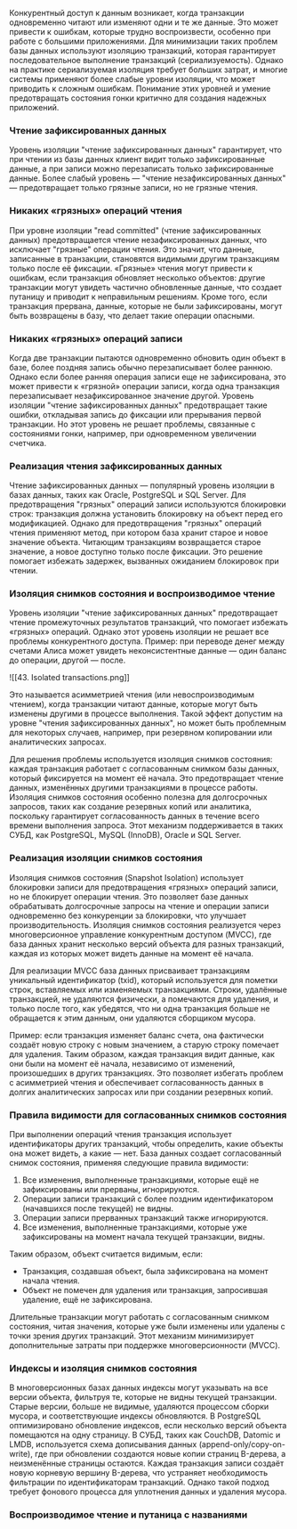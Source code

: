 Конкурентный доступ к данным возникает, когда транзакции одновременно читают или изменяют одни и те же данные. Это может привести к ошибкам, которые трудно воспроизвести, особенно при работе с большими приложениями. Для минимизации таких проблем базы данных используют изоляцию транзакций, которая гарантирует последовательное выполнение транзакций (сериализуемость). Однако на практике сериализуемая изоляция требует больших затрат, и многие системы применяют более слабые уровни изоляции, что может приводить к сложным ошибкам. Понимание этих уровней и умение предотвращать состояния гонки критично для создания надежных приложений.

### Чтение зафиксированных данных

Уровень изоляции "чтение зафиксированных данных" гарантирует, что при чтении из базы данных клиент видит только зафиксированные данные, а при записи можно перезаписать только зафиксированные данные. Более слабый уровень — "чтение незафиксированных данных" — предотвращает только грязные записи, но не грязные чтения.

### Никаких «грязных» операций чтения

При уровне изоляции "read committed" (чтение зафиксированных данных) предотвращается чтение незафиксированных данных, что исключает "грязные" операции чтения. Это значит, что данные, записанные в транзакции, становятся видимыми другим транзакциям только после её фиксации. «Грязные» чтения могут привести к ошибкам, если транзакция обновляет несколько объектов: другие транзакции могут увидеть частично обновленные данные, что создает путаницу и приводит к неправильным решениям. Кроме того, если транзакция прервана, данные, которые не были зафиксированы, могут быть возвращены в базу, что делает такие операции опасными.

### Никаких «грязных» операций записи

Когда две транзакции пытаются одновременно обновить один объект в базе, более поздняя запись обычно перезаписывает более раннюю. Однако если более ранняя операция записи еще не зафиксирована, это может привести к «грязной» операции записи, когда одна транзакция перезаписывает незафиксированное значение другой. Уровень изоляции "чтение зафиксированных данных" предотвращает такие ошибки, откладывая запись до фиксации или прерывания первой транзакции. Но этот уровень не решает проблемы, связанные с состояниями гонки, например, при одновременном увеличении счетчика.

### Реализация чтения зафиксированных данных

Чтение зафиксированных данных — популярный уровень изоляции в базах данных, таких как Oracle, PostgreSQL и SQL Server. Для предотвращения "грязных" операций записи используются блокировки строк: транзакция должна установить блокировку на объект перед его модификацией. Однако для предотвращения "грязных" операций чтения применяют метод, при котором база хранит старое и новое значение объекта. Читающим транзакциям возвращается старое значение, а новое доступно только после фиксации. Это решение помогает избежать задержек, вызванных ожиданием блокировок при чтении.

### Изоляция снимков состояния и воспроизводимое чтение

Уровень изоляции "чтение зафиксированных данных" предотвращает чтение промежуточных результатов транзакций, что помогает избежать «грязных» операций. Однако этот уровень изоляции не решает все проблемы конкурентного доступа. Пример: при переводе денег между счетами Алиса может увидеть неконсистентные данные — один баланс до операции, другой — после. 

![[43. Isolated transactions.png]]

Это называется асимметрией чтения (или невоспроизводимым чтением), когда транзакции читают данные, которые могут быть изменены другими в процессе выполнения. Такой эффект допустим на уровне "чтения зафиксированных данных", но может быть проблемным для некоторых случаев, например, при резервном копировании или аналитических запросах.

Для решения проблемы используется изоляция снимков состояния: каждая транзакция работает с согласованным снимком базы данных, который фиксируется на момент её начала. Это предотвращает чтение данных, изменённых другими транзакциями в процессе работы. Изоляция снимков состояния особенно полезна для долгосрочных запросов, таких как создание резервных копий или аналитика, поскольку гарантирует согласованность данных в течение всего времени выполнения запроса. Этот механизм поддерживается в таких СУБД, как PostgreSQL, MySQL (InnoDB), Oracle и SQL Server.

### Реализация изоляции снимков состояния

Изоляция снимков состояния (Snapshot Isolation) использует блокировки записи для предотвращения «грязных» операций записи, но не блокирует операции чтения. Это позволяет базе данных обрабатывать долгосрочные запросы на чтение и операции записи одновременно без конкуренции за блокировки, что улучшает производительность. Изоляция снимков состояния реализуется через многоверсионное управление конкурентным доступом (MVCC), где база данных хранит несколько версий объекта для разных транзакций, каждая из которых может видеть данные на момент её начала.

Для реализации MVCC база данных присваивает транзакциям уникальный идентификатор (txid), который используется для пометки строк, вставляемых или изменяемых транзакциями. Строки, удалённые транзакцией, не удаляются физически, а помечаются для удаления, и только после того, как убедятся, что ни одна транзакция больше не обращается к этим данным, они удаляются сборщиком мусора.

Пример: если транзакция изменяет баланс счета, она фактически создаёт новую строку с новым значением, а старую строку помечает для удаления. Таким образом, каждая транзакция видит данные, как они были на момент её начала, независимо от изменений, произошедших в других транзакциях. Это позволяет избегать проблем с асимметрией чтения и обеспечивает согласованность данных в долгих аналитических запросах или при создании резервных копий.

### Правила видимости для согласованных снимков состояния

При выполнении операций чтения транзакция использует идентификаторы других транзакций, чтобы определить, какие объекты она может видеть, а какие — нет. База данных создает согласованный снимок состояния, применяя следующие правила видимости:

1. Все изменения, выполненные транзакциями, которые ещё не зафиксированы или прерваны, игнорируются.
2. Операции записи транзакций с более поздним идентификатором (начавшихся после текущей) не видны.
3. Операции записи прерванных транзакций также игнорируются.
4. Все изменения, выполненные транзакциями, которые уже зафиксированы на момент начала текущей транзакции, видны.

Таким образом, объект считается видимым, если:
- Транзакция, создавшая объект, была зафиксирована на момент начала чтения.
- Объект не помечен для удаления или транзакция, запросившая удаление, ещё не зафиксирована.

Длительные транзакции могут работать с согласованным снимком состояния, читая значения, которые уже были изменены или удалены с точки зрения других транзакций. Этот механизм минимизирует дополнительные затраты при поддержке многоверсионности (MVCC).

### Индексы и изоляция снимков состояния

В многоверсионных базах данных индексы могут указывать на все версии объекта, фильтруя те, которые не видны текущей транзакции. Старые версии, больше не видимые, удаляются процессом сборки мусора, и соответствующие индексы обновляются. В PostgreSQL оптимизировано обновление индексов, если несколько версий объекта помещаются на одну страницу. В СУБД, таких как CouchDB, Datomic и LMDB, используется схема дописывания данных (append-only/copy-on-write), где при обновлении создаются новые копии страниц B-дерева, а неизменённые страницы остаются. Каждая транзакция записи создаёт новую корневую вершину B-дерева, что устраняет необходимость фильтрации по идентификаторам транзакций. Однако такой подход требует фонового процесса для уплотнения данных и удаления мусора.

### Воспроизводимое чтение и путаница с названиями

